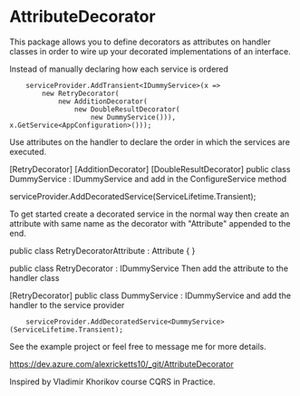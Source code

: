 # AttributeDecorator

This package allows you to define decorators as attributes on handler classes in order to wire up your decorated implementations of an interface.

Instead of manually declaring how each service is ordered

        serviceProvider.AddTransient<IDummyService>(x => 
            new RetryDecorator(
                new AdditionDecorator(
                    new DoubleResultDecorator(
                        new DummyService())), x.GetService<AppConfiguration>()));
Use attributes on the handler to declare the order in which the services are executed.

[RetryDecorator]
[AdditionDecorator]
[DoubleResultDecorator]
public class DummyService : IDummyService
and add in the ConfigureService method

serviceProvider.AddDecoratedService<DummyService>(ServiceLifetime.Transient);

To get started create a decorated service in the normal way then create an attribute with same name as the decorator with "Attribute" appended to the end.

public class RetryDecoratorAttribute : Attribute
{
}

public class RetryDecorator : IDummyService
Then add the attribute to the handler class

[RetryDecorator]
public class DummyService : IDummyService
and add the handler to the service provider

        serviceProvider.AddDecoratedService<DummyService>(ServiceLifetime.Transient);
See the example project or feel free to message me for more details.

https://dev.azure.com/alexricketts10/_git/AttributeDecorator

Inspired by Vladimir Khorikov course CQRS in Practice.
